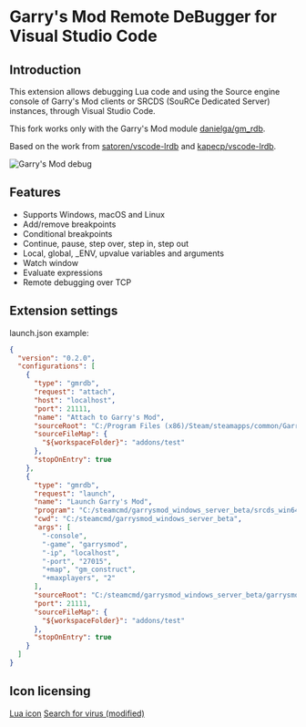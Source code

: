 # Garry's Mod Remote DeBugger for Visual Studio Code

## Introduction

This extension allows debugging Lua code and using the Source engine console
of Garry's Mod clients or SRCDS (SouRCe Dedicated Server) instances,
through Visual Studio Code.

This fork works only with the Garry's Mod module
[danielga/gm_rdb](https://github.com/danielga/gm_rdb).

Based on the work from
[satoren/vscode-lrdb](https://github.com/satoren/vscode-lrdb) and
[kapecp/vscode-lrdb](https://github.com/kapecp/vscode-lrdb).

![Garry's Mod debug](https://raw.githubusercontent.com/danielga/vscode-gmrdb/master/images/gmrdb.gif)

## Features

- Supports Windows, macOS and Linux
- Add/remove breakpoints
- Conditional breakpoints
- Continue, pause, step over, step in, step out
- Local, global, \_ENV, upvalue variables and arguments
- Watch window
- Evaluate expressions
- Remote debugging over TCP

## Extension settings

launch.json example:

```json
{
  "version": "0.2.0",
  "configurations": [
    {
      "type": "gmrdb",
      "request": "attach",
      "host": "localhost",
      "port": 21111,
      "name": "Attach to Garry's Mod",
      "sourceRoot": "C:/Program Files (x86)/Steam/steamapps/common/GarrysMod/garrysmod",
      "sourceFileMap": {
        "${workspaceFolder}": "addons/test"
      },
      "stopOnEntry": true
    },
    {
      "type": "gmrdb",
      "request": "launch",
      "name": "Launch Garry's Mod",
      "program": "C:/steamcmd/garrysmod_windows_server_beta/srcds_win64.exe",
      "cwd": "C:/steamcmd/garrysmod_windows_server_beta",
      "args": [
        "-console",
        "-game", "garrysmod",
        "-ip", "localhost",
        "-port", "27015",
        "+map", "gm_construct",
        "+maxplayers", "2"
      ],
      "sourceRoot": "C:/steamcmd/garrysmod_windows_server_beta/garrysmod",
      "port": 21111,
      "sourceFileMap": {
        "${workspaceFolder}": "addons/test"
      },
      "stopOnEntry": true
    }
  ]
}
```

## Icon licensing

[Lua icon](https://www.lua.org/images)
[Search for virus (modified)](https://www.flaticon.com/free-icon/search-for-virus_95496)
